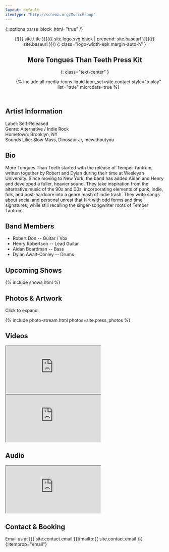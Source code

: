 ```yaml
---
layout: default
itemtype: "http://schema.org/MusicGroup"
---
```


<meta itemprop="url" content="{{ site.url | append: site.baseurl }}">

{::options parse_block_html="true" /}

<article class="margin-auto-h padding-l-v padding-m-h text-wrapper" data-analytics-category="Navigation" data-analytics-action="view" data-analytics-label="Scrolled entire EPK">

<header>
<meta itemprop="logo" content="{{ site.logo.png | prepend: site.baseurl | prepend: site.url }}">
[![{{ site.title }}]({{ site.logo.svg.black | prepend: site.baseurl }})]({{ site.baseurl }}/)
{: class="logo-width-epk margin-auto-h" }

<span itemprop="name">More Tongues Than Teeth</span><span class="hidden"> Press Kit</span>
================================
{: class="text-center" }

<ul class="full-width flex-row flex-center media-icon-basic media-icon-list font-size-large">
{% include all-media-icons.liquid icon_set=site.contact style="o play" list="true" microdata=true %}
</ul>
</header>

## Artist Information

Label: Self-Released  
Genre: <span itemprop="genre">Alternative / Indie Rock</span>  
Hometown: Brooklyn, NY  
Sounds Like: Slow Mass, Dinosaur Jr, mewithoutyou  

## Bio

More Tongues Than Teeth started with the release of Temper Tantrum, written together by Robert and Dylan during their time at Wesleyan University. Since moving to New York, the band has added Aidan and Henry and developed a fuller, heavier sound. They take inspiration from the alternative music of the 90s and 00s, incorporating elements of punk, indie, folk, and post-hardcore into a genre mash of indie trash. They write songs about social and personal unrest that flirt with odd forms and time signatures, while still recalling the singer-songwriter roots of Temper Tantrum.

## Band Members

- <span itemprop="member">Robert Don</span> -- Guitar / Vox
- <span itemprop="member">Henry Robertson</span> -- Lead Guitar
- <span itemprop="member">Aidan Boardman</span> -- Bass
- <span itemprop="member">Dylan Awalt-Conley</span> -- Drums

## Upcoming Shows

{% include shows.html %}

## Photos & Artwork

Click to expand.

{% include photo-stream.html photos=site.press_photos %}

## Videos

<div class="aspect-16-9 expand-children margin-m-b">
<meta itemprop="name" content="Safety First">
<meta itemprop="thumbnailUrl" content="https://i.ytimg.com/vi_webp/qYNsF3leK58/maxresdefault.webp">
<meta itemprop="uploadDate" content="2019-01-09">
<iframe itemprop="url" src="https://www.youtube.com/embed/qYNsF3leK58" allow="accelerometer; autoplay; encrypted-media; gyroscope; picture-in-picture" allowfullscreen data-analytics-category="Video" data-analytics-action="click" data-analytics-label="Watched Safety First"></iframe>
</div>

<div class="aspect-16-9 expand-children margin-m-b">
<meta itemprop="name" content="I Wanna Be A Machine Music Video">
<meta itemprop="thumbnailUrl" content="https://i.ytimg.com/vi_webp/4Ihh8SwPg80/maxresdefault.webp">
<meta itemprop="uploadDate" content="2017-06-06">
<iframe itemprop="url" src="https://www.youtube.com/embed/4Ihh8SwPg80" allowfullscreen data-analytics-category="Video" data-analytics-action="click" data-analytics-label="Watched I Wanna Be a Machine"></iframe>
</div>

## Audio

<iframe class="full-width margin-m-b mq-bandcamp-height" src="https://bandcamp.com/EmbeddedPlayer/album=2871722682/size=large/bgcol=ffffff/linkcol=0687f5/artwork=small/transparent=true/" seamless itemprop="audio" data-analytics-category="Audio" data-analytics-action="click" data-analytics-label="Listened to Temper Tantrum" itemprop="album" itemscope itemtype="http://schema.org/MusicAlbum">
<a href="http://moretongues.bandcamp.com/album/temper-tantrum"><span itemprop="name">Temper Tantrum</span> by More Tongues Than Teeth</a>
</iframe>

## Contact & Booking

Email us at [{{ site.contact.email }}](mailto:{{ site.contact.email }}){:itemprop="email"}

</article>
